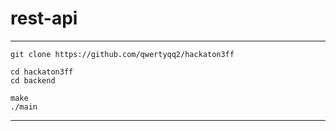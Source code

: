 
# rest-api

---
```shell
git clone https://github.com/qwertyqq2/hackaton3ff

cd hackaton3ff
cd backend

make
./main
```
---
